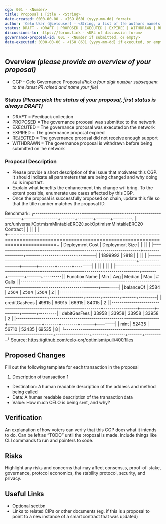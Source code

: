 ```yaml
---
cgp: 001 - <Number>
title: Proposal 1 Title - <String>
date-created: 0000-00-00 - <ISO 8601 (yyyy-mm-dd) format>
author: 'Celo User (@celouser) - <String, a list of the authors name(s) and/or username(s)>'
status: DRAFT - <DRAFT | PROPOSED | EXECUTED | EXPIRED | WITHDRAWN | REJECTED>
discussions-to: https://forum.link - <URL of discussion forum>
governance-proposal-id: 001 - <Number if submitted, or empty>
date-executed: 0000-00-00 - <ISO 8601 (yyyy-mm-dd) if executed, or empty>
---
```


<!-- Please view other proposals for an example on filling the above section. It is important the type is correct eg Number, String -->
 
## Overview *(please provide an overview of your proposal)*
 
- CGP - Celo Governance Proposal *(Pick a four digit number subsequent to the latest PR raised and name your file)*
 
### Status *(Please pick the status of your proposal, first status is always DRAFT)*

- DRAFT = Feedback collection
- PROPOSED = The governance proposal was submitted to the network
- EXECUTED = The governance proposal was executed on the network
- EXPIRED = The governance proposal expired
- REJECTED = The governance proposal did not receive enough support
- WITHDRAWN = The governance proposal is withdrawn before being submitted on the network
 
### Proposal Description
- Please provide a short description of the issue that motivates this CGP. It should indicate all parameters that are being changed and why doing so is important.
- Explain what benefits the enhancement this change will bring. To the extent possible, enumerate use cases affected by this CGP.
- Once the proposal is successfully proposed on chain, update this file so that the title number matches the proposal ID.
 

Benchmark:
╭------------------------------------------------------------------------+-----------------+-------+--------+-------+---------╮
| src/universal/OptimismMintableERC20.sol:OptimismMintableERC20 Contract |                 |       |        |       |         |
+=============================================================================================================================+
| Deployment Cost                                                        | Deployment Size |       |        |       |         |
|------------------------------------------------------------------------+-----------------+-------+--------+-------+---------|
| 1899992                                                                | 9818            |       |        |       |         |
|------------------------------------------------------------------------+-----------------+-------+--------+-------+---------|
|                                                                        |                 |       |        |       |         |
|------------------------------------------------------------------------+-----------------+-------+--------+-------+---------|
| Function Name                                                          | Min             | Avg   | Median | Max   | # Calls |
|------------------------------------------------------------------------+-----------------+-------+--------+-------+---------|
| balanceOf                                                              | 2584            | 2584  | 2584   | 2584  | 2       |
|------------------------------------------------------------------------+-----------------+-------+--------+-------+---------|
| creditGasFees                                                          | 49815           | 66915 | 66915  | 84015 | 2       |
|------------------------------------------------------------------------+-----------------+-------+--------+-------+---------|
| debitGasFees                                                           | 33958           | 33958 | 33958  | 33958 | 2       |
|------------------------------------------------------------------------+-----------------+-------+--------+-------+---------|
| mint                                                                   | 52435           | 56710 | 52435  | 69535 | 8       |
╰------------------------------------------------------------------------+-----------------+-------+--------+-------+---------╯
Source: https://github.com/celo-org/optimism/pull/400/files


## Proposed Changes
 
Fill out the following template for each transaction in the proposal
 
1. Description of transaction 1
  - Destination: A human readable description of the address and method being called
  - Data: A human readable description of the transaction data
  - Value: How much CELO is being sent, and why?
 
## Verification
 
An explanation of how voters can verify that this CGP does what it intends to do. Can be left as “TODO” until the proposal is made. Include things like CLI commands to run and pointers to code.
 
## Risks
 
Highlight any risks and concerns that may affect consensus, proof-of-stake, governance, protocol economics, the stability protocol, security, and privacy.
 
## Useful Links
 
* Optional section
* Links to related CIPs or other documents (eg. if this is a proposal to point to a new instance of a smart contract that was updated)
